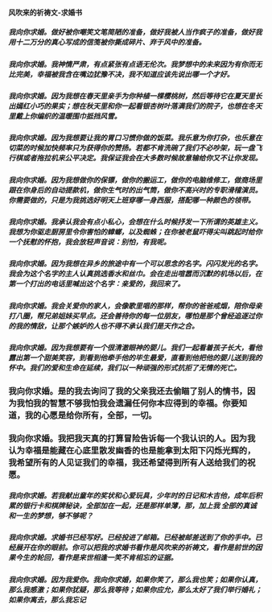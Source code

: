 #### 风吹来的祈祷文-求婚书

##### 我向你求婚。做好被你嘲笑文笔简陋的准备，做好我被人当作疯子的准备，做好我用十二万分的真心写成的信笺被你撕成碎片、弃于风中的准备。

##### 我向你求婚。我神情严肃，有点紧张有点语无伦次。我梦想中的未来因为有你而无比完美，幸福被我含在嘴边犹豫不决，我不知道应该先说出哪一个才好。

##### 我向你求婚。因为我想在春天里亲手为你种植一棵樱桃树，然后等待它在夏天里长出嫣红小巧的果实；想在秋天里和你一起看银杏树叶落满我们的院子，也想在冬天里戴上你编织的温暖围巾抵挡风雪。

##### 我向你求婚。因为我想要让我的胃口习惯你做的饭菜。我乐意为你打杂，也乐意在切菜的时候加快频率只为获得你的赞扬。若都不肯洗碗了我们不必吵架，玩一盘飞行棋或者拖拉机来公平决定。我保证我会在大多数时候故意输给你又不让你发现。

##### 我向你求婚。因为我想做你的保镖，做你的搬运工，做你的电脑维修工，做商场里跟在你身后的自动提款机，做你生气时的出气筒，做你不高兴时的专职滑稽演员。你需要做的，只是为我挑选好明天上班穿哪一身西服，搭配哪一种颜色的领带。

##### 我向你求婚。我承认我会有点小私心，会想在什么时候抒发一下所谓的英雄主义。我想为你驱走厨房里令你害怕的蟑螂，以及蜘蛛；在你被老鼠吓得尖叫跳起时给你一个抚慰的怀抱，我会放轻声音说：别怕，有我呢。

##### 我向你求婚。因为我想在异乡的旅途中有一个可以思念的名字。闪闪发光的名字。我会为这个名字的主人认真挑选香水和丝巾。会在走出喧嚣而沉默的机场以后，在第一个打出的电话里喊出这个名字：亲爱的，我回来了。

##### 我向你求婚。我会关爱你的家人，会像歌里唱的那样，帮你的爸爸戒烟，陪你母亲打八圈，帮兄弟姐妹买早点。还会善待你的每一位朋友，哪怕是那个曾经追逐过你的我的情敌，让那个嫉妒的人也不得不承认我们是天作之合。

##### 我向你求婚。因为我想要有一个很清澈眼神的婴儿。我们一起看着孩子长大，看他露出第一个甜美笑容，到看到他牵手他的毕生最爱，直看到他把他的婴儿送到我的怀中。我们的爱和生命在延续，我们以一种顽强的形式抗拒了无情的死亡。

### 我向你求婚。是的我去询问了我的父亲我还去偷瞄了别人的情书，因为我怕我的智慧不够我怕我会遗漏任何你本应得到的幸福。你要知道，我的心愿是给你所有，全部，一切。

### 我向你求婚。我把我天真的打算冒险告诉每一个我认识的人。因为我认为幸福是能藏在心底里散发幽香的也是能拿到太阳下闪烁光辉的，我希望所有的人见证我们的幸福，我还希望得到所有人送给我们的祝愿。

##### 我向你求婚。若我献出童年的奖状和心爱玩具，少年时的日记和木吉他，成年后积累的银行卡和棋牌秘诀，全部加在一起，还是那样单薄，那，加上我 全部的真诚和一生的梦想，够不够呢？

##### 我向你求婚。求婚书已经写好。已经投进了邮箱。已经被邮差送到了你的手中。已经展开在你的眼前。你可以把我的求婚书看作是风吹来的祈祷文，看作是前世的因果今生的轮回，看作是来世相逢一笑不肯相忘的证据。

##### 我向你求婚。因为我爱你。我向你求婚，如果你笑了，那么我也笑；如果你认真，那么我感激；如果你犹疑，那么我等待；如果你应允，那么太好了我们举行婚礼；如果你离去，那么我忘记